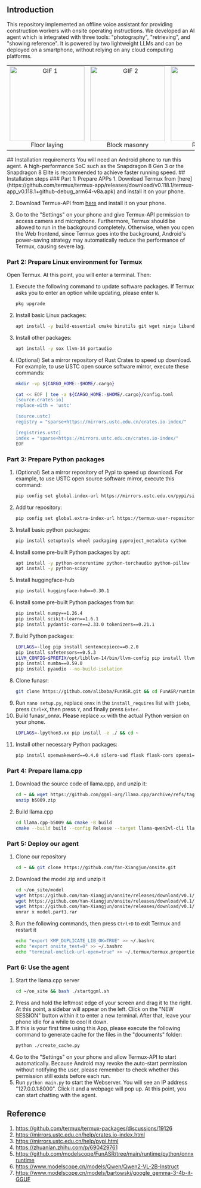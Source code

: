 ## Introduction
This repository implemented an offline voice assistant for providing construction workers with onsite operating instructions. We developed an AI agent which is integrated with three tools: "photography", "retrieving", and "showing reference". It is powered by two lightweight LLMs and can be deployed on a smartphone, without relying on any cloud computing platforms.
<table>
<tr>
<td align="center">
<img src="./demo/plank.gif" alt="GIF 1" style="width: 200px;"/>
<br>Floor laying
</td>
<td align="center">
<img src="./demo/block.gif" alt="GIF 2" style="width: 200px;"/>
<br>Block masonry
</td>
<td align="center">
<img src="./demo/rebar.gif" alt="GIF 3" style="width: 200px;"/>
<br>Rebar tying
</td>
</tr>
</table>
## Installation requirements
You will need an Android phone to run this agent. A high-performance SoC such as the Snapdragon 8 Gen 3 or the Snapdragon 8 Elite is recommended to achieve faster running speed.
## Installation steps
### Part 1: Prepare APPs
1. Download Termux from [here](https://github.com/termux/termux-app/releases/download/v0.118.1/termux-app_v0.118.1+github-debug_arm64-v8a.apk) and install it on your phone.

2. Download Termux-API from [here]() and install it on your phone.

3. Go to the "Settings" on your phone and give Termux-API permission to access camera and microphone. Furthermore, Termux should be allowed to run in the background completely. Otherwise, when you open the Web frontend, since Termux goes into the background, Android's power-saving strategy may automatically reduce the performance of Termux, causing severe lag.

### Part 2: Prepare Linux environment for Termux

Open Termux. At this point, you will enter a terminal. Then:

1. Execute the following command to update software packages. If Termux asks you to enter an option while updating, please enter `N`.
    ```bash
    pkg upgrade
    ```
2. Install basic Linux packages:
    ```bash
    apt install -y build-essential cmake binutils git wget ninja libandroid-spawn python python-pip unrar unzip rust tur-repo
    ```
3. Install other packages:
    ```bash
    apt install -y sox llvm-14 portaudio
    ```
4. (Optional) Set a mirror repository of Rust Crates to speed up download. For example, to use USTC open source software mirror, execute these commands:
    ```bash
    mkdir -vp ${CARGO_HOME:-$HOME/.cargo}

    cat << EOF | tee -a ${CARGO_HOME:-$HOME/.cargo}/config.toml
    [source.crates-io]
    replace-with = 'ustc'

    [source.ustc]
    registry = "sparse+https://mirrors.ustc.edu.cn/crates.io-index/"

    [registries.ustc]
    index = "sparse+https://mirrors.ustc.edu.cn/crates.io-index/"
    EOF
    ```
### Part 3: Prepare Python packages

1. (Optional) Set a mirror repository of Pypi to speed up download. For example, to use USTC open source software mirror, execute this command:
    ```bash
    pip config set global.index-url https://mirrors.ustc.edu.cn/pypi/simple
    ```
2. Add tur repository:
    ```bash
    pip config set global.extra-index-url https://termux-user-repository.github.io/pypi/
    ```
2. Install basic python packages:
    ```bash
    pip install setuptools wheel packaging pyproject_metadata cython
    ```
4. Install some pre-built Python packages by apt:
    ```bash
    apt install -y python-onnxruntime python-torchaudio python-pillow
    apt install -y python-scipy 
    ```
5. Install huggingface-hub
    ```bash
    pip install huggingface-hub==0.30.1
    ```
6. Install some pre-built Python packages from tur:
    ```bash
    pip install numpy==1.26.4
    pip install scikit-learn==1.6.1
    pip install pydantic-core==2.33.0 tokenizers==0.21.1
    ```
7. Build Python packages:
    ```bash
    LDFLAGS=-llog pip install sentencepiece==0.2.0
    pip install safetensors==0.5.3
    LLVM_CONFIG=$PREFIX/opt/libllvm-14/bin/llvm-config pip install llvmlite==0.42.0
    pip install numba==0.59.0
    pip install pyaudio --no-build-isolation
    ```
8. Clone funasr:
    ```bash
    git clone https://github.com/alibaba/FunASR.git && cd FunASR/runtime/python/onnxruntime
    ```
9. Run `nano setup.py`, replace `onnx` in the `install_requires` list with `jieba`, press `Ctrl+X`, then press `Y`, and finally press `Enter`.
10. Build funasr_onnx. Please replace `xx` with the actual Python version on your phone.
    ```bash
    LDFLAGS=-lpython3.xx pip install -e ./ && cd ~
    ```
11. Install other necessary Python packages:
    ```bash
    pip install openwakeword==0.4.0 silero-vad flask flask-cors openai==1.72.0 num2words pydantic==2.11.0 transformers==4.50.3
    ```

### Part 4: Prepare llama.cpp

1. Download the source code of llama.cpp, and unzip it:
    ```bash
    cd ~ && wget https://github.com/ggml-org/llama.cpp/archive/refs/tags/b5009.zip
    unzip b5009.zip
    ```
2. Build llama.cpp
    ```bash
    cd llama.cpp-b5009 && cmake -B build
    cmake --build build --config Release --target llama-qwen2vl-cli llama-server
    ```


### Part 5: Deploy our agent
1. Clone our repository
    ```bash
    cd ~ && git clone https://github.com/Yan-Xiangjun/onsite.git
    ```
2. Download the model.zip and unzip it
    ```bash
    cd ~/on_site/model
    wget https://github.com/Yan-Xiangjun/onsite/releases/download/v0.1/model.part1.rar
    wget https://github.com/Yan-Xiangjun/onsite/releases/download/v0.1/model.part2.rar
    wget https://github.com/Yan-Xiangjun/onsite/releases/download/v0.1/model.part3.rar
    unrar x model.part1.rar
    ```
3. Run the following commands, then press `Ctrl+D` to exit Termux and restart it
    ```bash
    echo "export KMP_DUPLICATE_LIB_OK=TRUE" >> ~/.bashrc
    echo "export onsite_test=0" >> ~/.bashrc
    echo "terminal-onclick-url-open=true" >> ~/.termux/termux.properties
    ```
### Part 6: Use the agent
1. Start the llama.cpp server
    ```bash
    cd ~/on_site && bash ./startggml.sh
    ```
2. Press and hold the leftmost edge of your screen and drag it to the right. At this point, a sidebar will appear on the left. Click on the "NEW SESSION" button within it to enter a new terminal. After that, leave your phone idle for a while to cool it down.
3. If this is your first time using this App, please execute the following command to generate cache for the files in the "documents" folder:
    ```bash
    python ./create_cache.py
    ```
4. Go to the "Settings" on your phone and allow Termux-API to start automatically. Because Android may revoke the auto-start permission without notifying the user, please remember to check whether this permission still exists before each run.
5. Run `python main.py` to start the Webserver. You will see an IP address "127.0.0.1:8000". Click it and a webpage will pop up. At this point, you can start chatting with the agent.

## Reference
1. https://github.com/termux/termux-packages/discussions/19126
2. https://mirrors.ustc.edu.cn/help/crates.io-index.html
3. https://mirrors.ustc.edu.cn/help/pypi.html
4. https://zhuanlan.zhihu.com/p/690429761
5. https://github.com/modelscope/FunASR/tree/main/runtime/python/onnxruntime
6. https://www.modelscope.cn/models/Qwen/Qwen2-VL-2B-Instruct
7. https://www.modelscope.cn/models/bartowski/google_gemma-3-4b-it-GGUF


